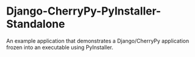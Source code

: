 Django-CherryPy-PyInstaller-Standalone
======================================

An example application that demonstrates a Django/CherryPy application frozen into an executable using PyInstaller. 
